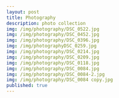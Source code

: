 ```yaml
---
layout: post
title: Photography
description: photo collection
img: /img/photography/DSC_0522.jpg	
img: /img/photography/DSC_0452.jpg
img: /img/photography/DSC_0396.jpg
img: /img/photographyDSC_0259.jpg
img: /img/photography/DSC_0214.jpg
img: /img/photography/DSC_0209.jpg
img: /img/photography/DSC_0118.jpg
img: /img/photography/DSC_0084.jpg
img: /img/photography/DSC_0084-2.jpg
img: /img/photography/DSC_0084 copy.jpg
published: true
---
```

<div class="img_row">
	<img class="col" src="{{ site.baseurl }}/img/photography/DSC_0084 copy.jpg
" alt="" title="example image"/>
	<img class="col" src="{{ site.baseurl }}/img/photography/DSC_0214.jpg
" alt="" title="example image"/>
</div>
